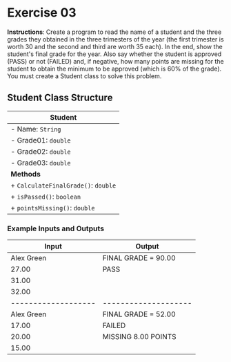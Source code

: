 # Exercise 03
**Instructions**: 
Create a program to read the name of a student and the three grades they obtained in the three trimesters of the year (the first trimester is worth 30 and the second and third are worth 35 each). In the end, show the student's final grade for the year. Also say whether the student is approved (PASS) or not (FAILED) and, if negative, how many points are missing for the student to obtain the minimum to be approved (which is 60% of the grade). You must create a Student class to solve this problem.

## Student Class Structure

| **Student**                     |
|---------------------------------|
| - Name: `String`                |
| - Grade01: `double`             |
| - Grade02: `double`             |
| - Grade03: `double`             |
| **Methods**                     |
| + `CalculateFinalGrade()`: `double` |
| + `isPassed()`: `boolean`       |
| + `pointsMissing()`: `double`   |

### Example Inputs and Outputs

| **Input**         | **Output**         |
|-------------------|------------------- |
| Alex Green        | FINAL GRADE = 90.00|
| 27.00             | PASS               |
| 31.00             |                    |
|  32.00            |                    |
|-------------------|--------------------|
| Alex Green        | FINAL GRADE = 52.00|
| 17.00             | FAILED             |
| 20.00             | MISSING 8.00 POINTS|
| 15.00             |                    |
